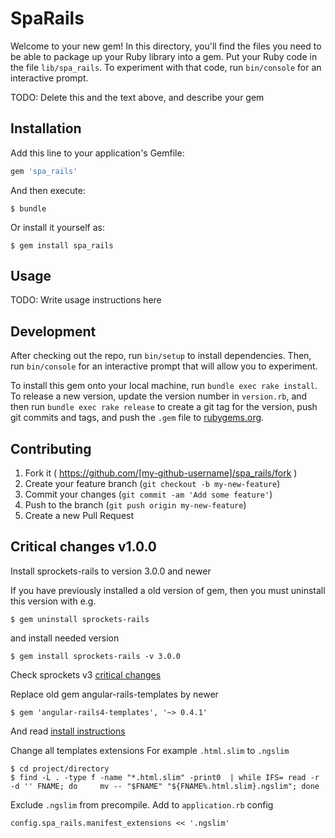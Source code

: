 # SpaRails

Welcome to your new gem! In this directory, you'll find the files you need to be able to package up your Ruby library into a gem. Put your Ruby code in the file `lib/spa_rails`. To experiment with that code, run `bin/console` for an interactive prompt.

TODO: Delete this and the text above, and describe your gem

## Installation

Add this line to your application's Gemfile:

```ruby
gem 'spa_rails'
```

And then execute:

    $ bundle

Or install it yourself as:

    $ gem install spa_rails

## Usage

TODO: Write usage instructions here

## Development

After checking out the repo, run `bin/setup` to install dependencies. Then, run `bin/console` for an interactive prompt that will allow you to experiment.

To install this gem onto your local machine, run `bundle exec rake install`. To release a new version, update the version number in `version.rb`, and then run `bundle exec rake release` to create a git tag for the version, push git commits and tags, and push the `.gem` file to [rubygems.org](https://rubygems.org).

## Contributing

1. Fork it ( https://github.com/[my-github-username]/spa_rails/fork )
2. Create your feature branch (`git checkout -b my-new-feature`)
3. Commit your changes (`git commit -am 'Add some feature'`)
4. Push to the branch (`git push origin my-new-feature`)
5. Create a new Pull Request

## Critical changes v1.0.0

Install sprockets-rails to version 3.0.0 and newer

If you have previously installed a old version of gem, then you must uninstall this version with e.g.

    $ gem uninstall sprockets-rails

and install needed version

    $ gem install sprockets-rails -v 3.0.0

Check sprockets v3 [critical changes](https://github.com/rails/sprockets-rails#changes-from-rails-3x)

Replace old gem angular-rails-templates by newer 

    $ gem 'angular-rails4-templates', '~> 0.4.1'

And read [install instructions](https://github.com/gaslight/angular-rails4-templates) 

Change all templates extensions 
For example `.html.slim` to `.ngslim`

```
$ cd project/directory
$ find -L . -type f -name "*.html.slim" -print0  | while IFS= read -r -d '' FNAME; do     mv -- "$FNAME" "${FNAME%.html.slim}.ngslim"; done
```

Exclude `.ngslim` from precompile. Add to `application.rb` config 
```
config.spa_rails.manifest_extensions << '.ngslim'
``` 
